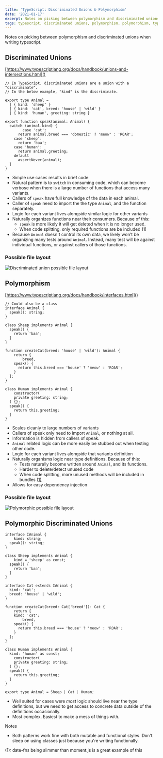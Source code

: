 ```yaml
---
title: 'TypeScript: Discriminated Unions & Polymorphism'
date: '2021-01-17'
excerpt: Notes on picking between polymorphism and discriminated unions when writing typescript
tags: typescript, discriminated unions, polymorphism, polymorphism, typescript interface
---
```


Notes on picking between polymorphism and discriminated unions when writing typescript.

## Discriminated Unions

[https://www.typescriptlang.org/docs/handbook/unions-and-intersections.html]()

```tsx
// In TypeScript, discriminated unions are a union with a "discriminate".
// In the below example, "kind" is the discriminate.

export type Animal =
  | { kind: 'sheep' }
  | { kind: 'cat', breed: 'house' | 'wild' }
  | { kind: 'human', greeting: string }

export function speak(animal: Animal) {
  switch (animal.kind) {
		case 'cat':
      return animal.breed === 'domestic' ? 'meow' : 'ROAR';
    case 'sheep':
      return 'baa';
    case 'human':
      return animal.greeting;
    default
      assertNever(animal);
  }
}
```

- Simple use cases results in brief code
- Natural pattern is to `switch` in consuming code, which can become verbose when there is a large number of functions that access many variants.
- Callers of `speak` have full knowledge of the data in each animal.
- Caller of `speak` need to import the the type `Animal`, and the function separately.
- Logic for each variant lives alongside similar logic for other variants
- Naturally organizes functions near their consumers. Because of this:
  - `speak` is more likely it will get deleted when it is no longer used.
  - When code splitting, only required functions are be included (1)
- Because `Animal` doesn't control its own data, we likely won't be organizing many tests around `Animal`. Instead, many test will be against individual functions, or against callers of those functions.

### Possible file layout

![Discriminated union possible file layout](/posts/discriminated-unions-vs-polymorphism/union-file-layout.jpg)

## Polymorphism

[https://www.typescriptlang.org/docs/handbook/interfaces.html]()

```tsx
// Could also be a class
interface Animal {
  speak(): string;
}

class Sheep implements Animal {
  speak() {
    return 'baa';
  }
}

function createCat(breed: 'house' | 'wild'): Animal {
	return {
		breed,
    speak() {
      return this.breed === 'house' ? 'meow' : 'ROAR';
    }
  };
}

class Human implements Animal {
	constructor(
    private greeting: string;
  ) {};
  speak() {
    return this.greeting;
  }
}
```

- Scales cleanly to large numbers of variants
- Callers of speak only need to import `Animal`, or nothing at all.
- Information is hidden from callers of speak.
- `Animal` related logic can be more easily be stubbed out when testing other code.
- Logic for each variant lives alongside that variants definition
- Naturally organisms logic near type definitions. Because of this:
  - Tests naturally become written around `Animal`, and its functions.
  - Harder to delete/detect unused code
  - When code splitting, more unused methods will be included in bundles ([1)]()
- Allows for easy dependency injection

### Possible file layout

![Polymorphic possible file layout](/posts/discriminated-unions-vs-polymorphism/polymorphic-file-layout.jpg)

## Polymorphic Discriminated Unions

```tsx
interface IAnimal {
	kind: string;
  speak(): string;
}

class Sheep implements Animal {
	kind = 'sheep' as const;
  speak() {
    return 'baa';
  }
}

interface Cat extends IAnimal {
  kind: 'cat';
  breed: 'house' | 'wild';
}

function createCat(breed: Cat['breed']): Cat {
	return {
    kind: 'cat';
		breed,
    speak() {
      return this.breed === 'house' ? 'meow' : 'ROAR';
    }
  };
}

class Human implements Animal {
  kind: 'human' as const;
	constructor(
    private greeting: string;
  ) {};
  speak() {
    return this.greeting;
  }
}

export type Animal = Sheep | Cat | Human;
```

- Well suited for cases were _most_ logic should live near the type definitions, but we need to get access to concrete data outside of the definitions occasionally.
- Most complex. Easiest to make a mess of things with.

Notes

- Both patterns work fine with both mutable and functional styles. Don't sleep on using classes just because you're writing functionally.

(1): date-fns being slimmer than moment.js is a great example of this
